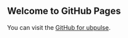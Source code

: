 ## Welcome to GitHub Pages

You can visit the [GitHub for ubpulse](https://github.com/ubpulse).





